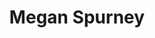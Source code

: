 ---
title: "Megan Spurney"
presenter_id: megan_spurney
layout: member_all_publications
permalink: /member_full_publications/:presenter_id/
---